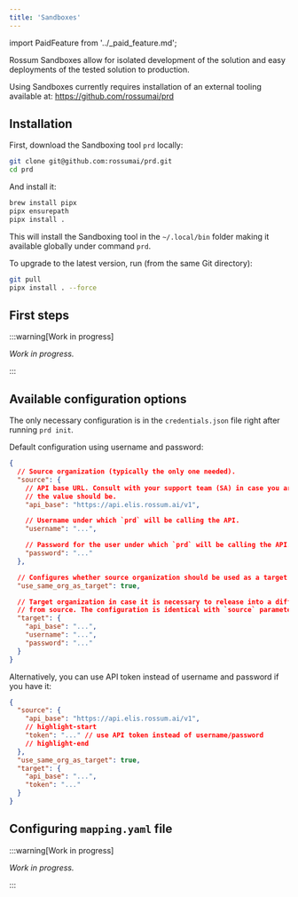 ```yaml
---
title: 'Sandboxes'
---
```


import PaidFeature from '../\_paid_feature.md';

<PaidFeature />

Rossum Sandboxes allow for isolated development of the solution and easy deployments of the tested solution to production.

Using Sandboxes currently requires installation of an external tooling available at: https://github.com/rossumai/prd

## Installation

First, download the Sandboxing tool `prd` locally:

```bash
git clone git@github.com:rossumai/prd.git
cd prd
```

And install it:

```bash
brew install pipx
pipx ensurepath
pipx install .
```

This will install the Sandboxing tool in the `~/.local/bin` folder making it available globally under command `prd`.

To upgrade to the latest version, run (from the same Git directory):

```bash
git pull
pipx install . --force
```

## First steps

:::warning[Work in progress]

_Work in progress._

:::

## Available configuration options

The only necessary configuration is in the `credentials.json` file right after running `prd init`.

Default configuration using username and password:

```json
{
  // Source organization (typically the only one needed).
  "source": {
    // API base URL. Consult with your support team (SA) in case you are not sure what
    // the value should be.
    "api_base": "https://api.elis.rossum.ai/v1",

    // Username under which `prd` will be calling the API.
    "username": "...",

    // Password for the user under which `prd` will be calling the API.
    "password": "..."
  },

  // Configures whether source organization should be used as a target organization or not.
  "use_same_org_as_target": true,

  // Target organization in case it is necessary to release into a different organization
  // from source. The configuration is identical with `source` parameter.
  "target": {
    "api_base": "...",
    "username": "...",
    "password": "..."
  }
}
```

Alternatively, you can use API token instead of username and password if you have it:

```json
{
  "source": {
    "api_base": "https://api.elis.rossum.ai/v1",
    // highlight-start
    "token": "..." // use API token instead of username/password
    // highlight-end
  },
  "use_same_org_as_target": true,
  "target": {
    "api_base": "...",
    "token": "..."
  }
}
```

## Configuring `mapping.yaml` file

:::warning[Work in progress]

_Work in progress._

:::
